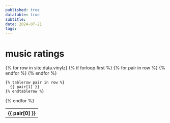 ```yaml
---
published: true
datatable: true
subtitle:
date: 2024-07-21
tags: 
---
```


# music ratings


<table>
  {% for row in site.data.vinylz}
    {% if forloop.first %}
    <tr>
      {% for pair in row %}
        <th>{{ pair[0] }}</th>
      {% endfor %}
    </tr>
    {% endfor %}

    {% tablerow pair in row %}
      {{ pair[1] }}
    {% endtablerow %}
  {% endfor %}
</table>